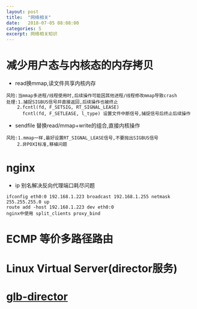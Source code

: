 ```yaml
---
layout: post
title:  "网络相关"
date:   2018-07-05 08:08:00
categories: S
excerpt: 网络相关知识
---
```


# 减少用户态与内核态的内存拷贝
- read换mmap,读文件共享内核内存

```
风险:当mmap多进程/线程使用时,后续操作可能因其他进程/线程修改mmap导致crash
处理:1.捕捉SIGBUS信号并直接返回,后续操作也被终止
    2.fcntl(fd, F_SETSIG, RT_SIGNAL_LEASE)
      fcntl(fd, F_SETLEASE, l_type) 设置文件中断信号,捕捉信号后终止后续操作
```
- sendfile 替换read/mmap+write的组合,直接内核操作

```
风险:1.mmap一样,最好设置RT_SIGNAL_LEASE信号,不要抛出SIGBUS信号
    2.非POXI标准,移植问题
```

# nginx
- ip 别名解决反向代理端口耗尽问题
```
ifconfig eth0:0 192.168.1.223 broadcast 192.168.1.255 netmask 255.255.255.0 up
route add -host 192.168.1.223 dev eth0:0
nginx中使用 split_clients proxy_bind
```

# ECMP 等价多路径路由
# Linux Virtual Server(director服务)
# [glb-director](https://github.com/github/glb-director)